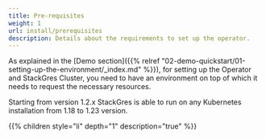 ```yaml
---
title: Pre-requisites
weight: 1
url: install/prerequisites
description: Details about the requirements to set up the operator.
---
```


As explained in the [Demo section]({{% relref "02-demo-quickstart/01-setting-up-the-environment/_index.md" %}}), for setting up the Operator and StackGres Cluster, you need to have an
environment on top of which it needs to request the necessary resources.

Starting from version 1.2.x StackGres is able to run on any Kubernetes installation from 1.18 to 1.23 version.

{{% children style="li" depth="1"  description="true" %}}
